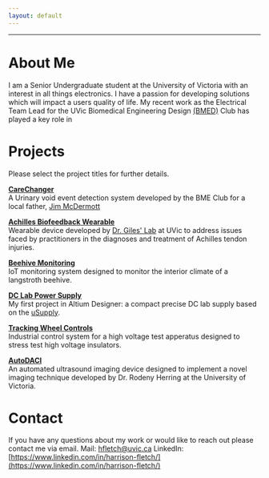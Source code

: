 ```yaml
---
layout: default
---
```

---
# About Me
I am a Senior Undergraduate student at the University of Victoria with an interest in all things electronics. I have a passion for developing solutions which will impact a users quality of life. My recent work as the Electrical Team Lead for the UVic Biomedical Engineering Design [(BMED)](https://www.uvicbmedesign.com/) Club has played a key role in 

# Projects
Please select the project titles for further details.

[**CareChanger**](./pages/carechanger.html)<br>
A Urinary void event detection system developed by the BME Club for a local father, [Jim McDermott](https://www.timescolonist.com/news/local/dad-s-invention-for-disabled-daughter-gets-recognition-at-national-contest-1.23918747)

[**Achilles Biofeedback Wearable**](./pages/Biofeedback.html)<br>
Wearable device developed by [Dr. Giles' Lab](https://gileslab.wixsite.com/uvicbiomech) at UVic to address issues faced by practitioners in the diagnoses and treatment of Achilles tendon injuries. 

[**Beehive Monitoring**](./pages/beehivemonitor.html)<br>
IoT monitoring system designed to monitor the interior climate of a langstroth beehive. 

[**DC Lab Power Supply**](./pages/DCSupply.html)<br>
My first project in Altium Designer: a compact precise DC lab supply based on the [uSupply](https://www.eevblog.com/projects/usupply/).

[**Tracking Wheel Controls**](./pages/TrackingWheel.html)<br>
Industrial control system for a high voltage test apperatus designed to stress test high voltage insulators. 

[**AutoDACI**](./pages/AutoDACI.html)<br>
An automated ultrasound imaging device designed to implement a novel imaging technique developed by Dr. Rodeny Herring at the University of Victoria. 

 
# Contact 
If you have any questions about my work or would like to reach out please contact me via email.
Mail: hfletch@uvic.ca
LinkedIn: [https://www.linkedin.com/in/harrison-fletch/](https://www.linkedin.com/in/harrison-fletch/)
